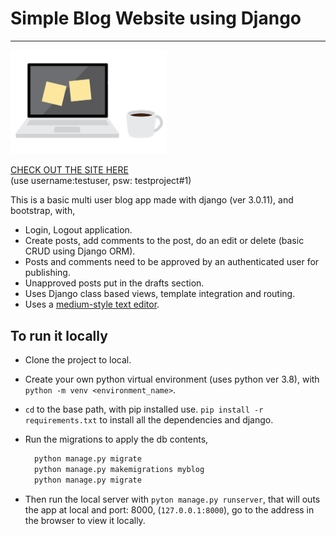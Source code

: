 # Simple Blog Website using Django

---

<img src="./blog_notes.png" width="250" height="auto">

[CHECK OUT THE SITE HERE](http://akshay203.pythonanywhere.com/)\
(use username:testuser, psw: testproject#1)

This is a basic multi user blog app made with django (ver 3.0.11), and bootstrap, with,

* Login, Logout application.
* Create posts, add comments to the post, do an edit or delete (basic CRUD using Django ORM).
* Posts and comments need to be approved by an authenticated user for publishing.
* Unapproved posts put in the drafts section.
* Uses Django class based views, template integration and routing.
* Uses a [medium-style text editor](https://github.com/yabwe/medium-editor).

## To run it locally

* Clone the project to local.
* Create your own python virtual environment (uses python ver 3.8), with `python -m venv <environment_name>`.
* `cd` to the base path, with pip installed use. `pip install -r requirements.txt` to install all the dependencies and django.
* Run the migrations to apply the db contents,

  ```python
    python manage.py migrate
    python manage.py makemigrations myblog
    python manage.py migrate
  ```

* Then run the local server with `pyton manage.py runserver`, that will outs the app at local and port: 8000, (`127.0.0.1:8000`), go to the address in the browser to view it locally.